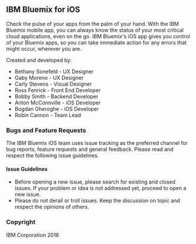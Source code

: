 ## IBM Bluemix for iOS
Check the pulse of your apps from the palm of your hand. With the IBM Bluemix mobile app, you can always know the status of your most critical cloud applications, even on the go. IBM Bluemix's iOS app gives you control of your Bluemix apps, so you can take immediate action for any errors that might occur, wherever you are.

Created and developed by: 
* Bethany Sonefeld - UX Designer
* Gaby Moreno - UX Designer
* Carly Stevens - Visual Designer
* Ross Fenrick - Front End Developer
* Bobby Smith - Backend Developer
* Anton McConnville - iOS Developer
* Bogdan Gheroghe - iOS Developer
* Robin Cannon - Team Lead 

### Bugs and Feature Requests
The IBM Bluemix iOS team uses issue tracking as the preferred channel for bug reports, feature requests and general feedback. Please read and respect the following issue guidelines.

#### Issue Guidelines
* Before opening a new issue, please search for existing and closed issues. If your problem or idea is not addressed yet, proceed to open a new issue.
* Please do not derail or troll issues. Keep the discussion on topic and respect the opinions of others.

### Copyright 
IBM Corporation 2016
